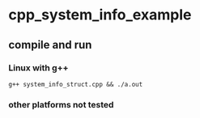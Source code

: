 # cpp_system_info_example

## compile and run

### Linux with g++
<code>g++ system_info_struct.cpp && ./a.out</code>

### other platforms not tested
